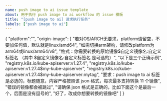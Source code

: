 ```yaml
---
name: push image to ai issue template
about: 用于执行 push image to ai workflow 的 issue 模板
title: "[push image to ai] 请求执行任务"
labels: ["push image to ai"]
---
```


{
    "platform":"",
    "origin-image": [
        "若对OS/ARCH无要求，platform请留空，不要加任何值，默认就是linux/amd64",
        "如需切换arm架构，请修改platform为arm64或linux/arm64/v8",
        "格式：你需要转换的原始镜像$自定义镜像名:自定义标签名 （其中 $自定义镜像名:自定义标签名 是可选的）",
        "以下是三个正确示例",
        "registry.k8s.io/kube-apiserver:v1.27.4",
        "registry.k8s.io/kube-apiserver:v1.27.4$my-kube-apiserver",
        "registry.k8s.io/kube-apiserver:v1.27.4$my-kube-apiserver:mytag",
        "要求：push image to ai 标签是必选的，标题随意，内容严格按照该 json 格式，每次最多支持转换 11 个镜像",
        "错误的镜像都会被跳过",
        "请确保 json 格式是正确的，比如下面这个是最后一个，后面是没有逗号的",
        "好了，改成你想要转换的镜像吧"
    ]
}
